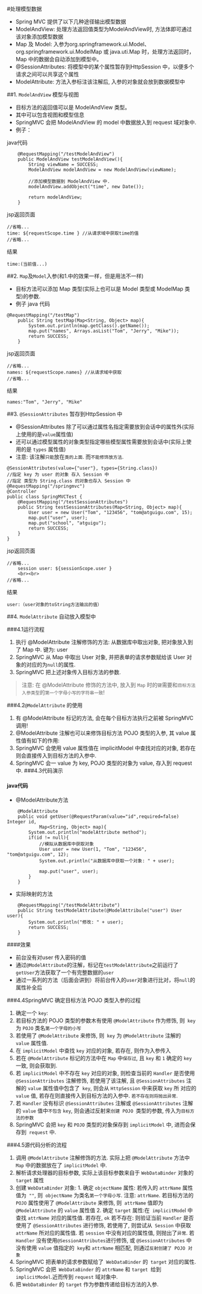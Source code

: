 #处理模型数据
* Spring MVC 提供了以下几种途径输出模型数据
 * ModelAndView: 处理方法返回值类型为ModelAndView时, 方法体即可通过该对象添加模型数据
 * Map 及 Model: 入参为org.springframework.ui.Model、org.springframework.ui.ModelMap 或 java.uti.Map 时，处理方法返回时，Map 中的数据会自动添加到模型中。
 * @SessionAttributes: 将模型中的某个属性暂存到HttpSession 中，以便多个请求之间可以共享这个属性
 * ModelAttribute: 方法入参标注该注解后, 入参的对象就会放到数据模型中

##1. `ModelAndView` 模型与视图 
* 目标方法的返回值可以是 ModelAndView 类型。 
* 其中可以包含视图和模型信息
* SpringMVC 会把 ModelAndView 的 model 中数据放入到 request 域对象中. 
* 例子：

java代码
```
	@RequestMapping("/testModelAndView")
	public ModelAndView testModelAndView(){
		String viewName = SUCCESS;
		ModelAndView modelAndView = new ModelAndView(viewName);
		
		//添加模型数据到 ModelAndView 中.
		modelAndView.addObject("time", new Date());
		
		return modelAndView;
	}
```
jsp返回页面
```
//省略...
time: ${requestScope.time } //从请求域中获取time的值
//省略...
```
结果
```
time:(当前值...)
```

##2.  `Map`及`Model`入参(和1.中的效果一样，但是用法不一样)
* 目标方法可以添加 Map 类型(实际上也可以是 Model 类型或 ModelMap 类型)的参数. 
* 例子
java 代码
```
@RequestMapping("/testMap")
	public String testMap(Map<String, Object> map){
		System.out.println(map.getClass().getName()); 
		map.put("names", Arrays.asList("Tom", "Jerry", "Mike"));
		return SUCCESS;
	}
```
jsp返回页面
```
//省略...
names: ${requestScope.names} //从请求域中获取
//省略...
```
结果
```
names:"Tom", "Jerry", "Mike"
```

##3. `@SessionAttributes` 暂存到HttpSession 中 
 * @SessionAttributes 除了可以通过属性名指定需要放到会话中的属性外(实际上使用的是` value `属性值)
 * 还可以通过模型属性的对象类型指定哪些模型属性需要放到会话中(实际上使用的是 `types` 属性值)
 *  注意: 该注解`只能`放在`类的上面`. 而`不能修饰放方法`. 
```
@SessionAttributes(value={"user"}, types={String.class})
//指定 key 为 user 的对象 存入 Session 中
//指定 类型为 String.class 的对象也存入 Session 中
@RequestMapping("/springmvc")
@Controller
public class SpringMVCTest {
	@RequestMapping("/testSessionAttributes")
	public String testSessionAttributes(Map<String, Object> map){
		User user = new User("Tom", "123456", "tom@atguigu.com", 15);
		map.put("user", user);
		map.put("school", "atguigu");
		return SUCCESS;
	}
}
```
jsp返回页面
```
//省略...
	session user: ${sessionScope.user }
	<br><br>
//省略...
```
结果
```
user:（user对象的toString方法输出的值）
```
##4. `ModelAttribute` 自动放入模型中

###4.1运行流程
1. 执行 @ModelAttribute 注解修饰的方法: 从数据库中取出对象, 把对象放入到了 Map 中. 键为: user
2. SpringMVC 从 Map 中取出 User 对象, 并把表单的请求参数赋给该 User 对象的对应的为`null`的属性.
3. SpringMVC 把上述对象传入目标方法的参数. 
> 注意: 在 @ModelAttribute 修饰的方法中, 放入到 `Map` 时的`键`需要和`目标方法` `入参类型`的`第一个字母小写的字符串一致`!

###4.2`@ModelAttribute` 的使用
1. 有 @ModelAttribute 标记的方法, 会在每个目标方法执行之前被 SpringMVC 调用! 
2. @ModelAttribute 注解也可以来修饰目标方法 POJO 类型的入参, 其 value 属性值有如下的作用:
 1. SpringMVC 会使用 value 属性值在 implicitModel 中查找对应的对象, 若存在则会直接传入到目标方法的入参中.
 2. SpringMVC 会一 value 为 key, POJO 类型的对象为 value, 存入到 request 中. 
###4.3代码演示
#### java代码
* @ModelAttribute方法
```
	@ModelAttribute
	public void getUser(@RequestParam(value="id",required=false) Integer id, 
			Map<String, Object> map){
		System.out.println("modelAttribute method");
		if(id != null){
			//模拟从数据库中获取对象
			User user = new User(1, "Tom", "123456", "tom@atguigu.com", 12);
			System.out.println("从数据库中获取一个对象: " + user);
			
			map.put("user", user);
		}
	}
```
* 实际映射的方法
```
	@RequestMapping("/testModelAttribute")
	public String testModelAttribute(@ModelAttribule("user") User user){
		System.out.println("修改: " + user);
		return SUCCESS;
	}
```
####效果
* 前台没有对user 传入密码的值
* 通过`@ModelAttribute`的注解，标记在`testModelAttribute`之前运行了`getUser`方法获取了一个有完整数据的`user`
* 通过一系列的方法（后面会讲到）将前台传入的`user`对象进行比对，将`null`的属性补全后

###4.4SpringMVC 确定目标方法 POJO 类型入参的过程
1. 确定一个 `key`:
 1. 若目标方法的 POJO 类型的参数木有使用 `@ModelAttribute` 作为修饰, 则` key` 为 `POJO` 类名`第一个字母的小写`
 2. 若使用了  `@ModelAttribute` 来修饰, 则` key` 为 `@ModelAttribute` 注解的` value` 属性值. 
2. 在 `implicitModel` 中查找 `key` 对应的对象, 若存在, 则作为入参传入
 1. 若在 `@ModelAttribute` 标记的方法中在 `Map` 中`保存过`, 且 `key` 和 `1` 确定的 `key` 一致, 则会获取到. 
3. 若 `implicitModel` 中不存在 `key` 对应的对象, 则检查当前的 `Handler` 是否使用 `@SessionAttributes` 注解修饰, 若使用了该注解, 且 `@SessionAttributes` 注解的 `value` 属性值中包含了` key`, 则会从 `HttpSession` 中来获取 `key` 所 对应的` value` 值, 若存在则直接传入到目标方法的入参中. `若不存在则将抛出异常`. 
4. 若 `Handler` 没有标识 `@SessionAttributes` 注解或 `@SessionAttributes` 注解的 `value` 值中`不包含`  `key`, 则会通过反射来`创建 POJO `类型的参数, 传入为`目标方法的参数`
5. SpringMVC 会把 `key` 和 `POJO` 类型的对象保存到 `implicitModel` 中, 进而会保存到` request` 中. 
	 
###4.5源代码分析的流程
1. 调用 `@ModelAttribute` 注解修饰的方法. 实际上把 `@ModelAttribute` 方法中 `Map` 中的数据放在了 `implicitModel` 中.
2. 解析请求处理器的目标参数, 实际上该目标参数来自于 `WebDataBinder` 对象的` target` 属性
 1. 创建 `WebDataBinder` 对象:
		1. 确定 `objectName` 属性: 若传入的 `attrName` 属性值为` ""`, 则` objectName` 为类名`第一个字母小写`. 注意: `attrName`. 若目标方法的 `POJO` 属性使用了 `@ModelAttribute` 来修饰, 则` attrName` 值即为 `@ModelAttribute` 的 `value` 属性值 
		2. 确定 `target` 属性:在` implicitMode`l 中查找 `attrName` 对应的属性值. 若存在, `ok` 若不存在: 则验证当前 `Handler` 是否使用了 `@SessionAttributes` 进行修饰, 若使用了, 则尝试从` Session` 中获取 `attrName` 所对应的属性值. 若 `session` 中没有对应的属性值, 则抛出了`异常`. 若 `Handler` 没有使用` @SessionAttributes `进行修饰, 或 `@SessionAttributes` 中没有使用 `value` 值指定的` key`和 `attrName` 相匹配, 则通过`反射创建了 POJO 对象`
 2. SpringMVC 把表单的请求参数赋给了` WebDataBinder` 的` target` 对应的属性. 
 3. SpringMVC 会把` WebDataBinder` 的 `attrName` 和 `target `给到 `implicitModel`.近而传到 `request` 域对象中. 
 4. 把 `WebDataBinder` 的 `target` 作为参数传递给目标方法的入参. 
